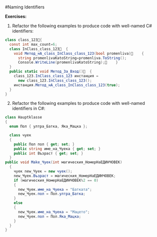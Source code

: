 #Naming Identifiers

**Exercises:**

1. Refactor the following examples to produce code with well-named C# identifiers:
```cs
class class_123{
  const int max_count=6;
  class InClass_class_123  {
    void Метод_нА_class_InClass_class_123(bool promenliva)    {
      string promenlivaKatoString=promenliva.ToString();
      Console.WriteLine(promenlivaKatoString);    }
  }    
  public static void Метод_За_Вход()  {
    class_123.InClass_class_123 инстанция =
      new class_123.InClass_class_123();
    инстанция.Метод_нА_class_InClass_class_123(true); 
  }
}
```

2. Refactor the following examples to produce code with well-named identifiers in C#:
```cs
class Hauptklasse
{
  enum Пол { ултра_Батка, Яка_Мацка };

  class чуек
  {
    public Пол пол { get; set; }
    public string име_на_Чуека { get; set; }
    public int Възраст { get; set; }
  }
public void Make_Чуек(int магическия_НомерНаЕДИНЧОВЕК)
  {
    чуек new_Чуек = new чуек();
    new_Чуек.Възраст = магическия_НомерНаЕДИНЧОВЕК;
    if (магическия_НомерНаЕДИНЧОВЕК%2 == 0)
    {
      new_Чуек.име_на_Чуека = "Батката";
      new_Чуек.пол = Пол.ултра_Батка;
    }
    else
    {
      new_Чуек.име_на_Чуека = "Мацето";
      new_Чуек.пол = Пол.Яка_Мацка;
    }
  }
}
```
